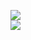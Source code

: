 [![](https://img.shields.io/badge/Made%20With-Github%20Spray-lightgrey.svg?style=for-the-badge&logo=github)](https://github.com/Annihil/github-spray#4770)  
[![](https://i.imgur.com/2DrTn0Z.gif)](https://github.com/Annihil/github-spray)